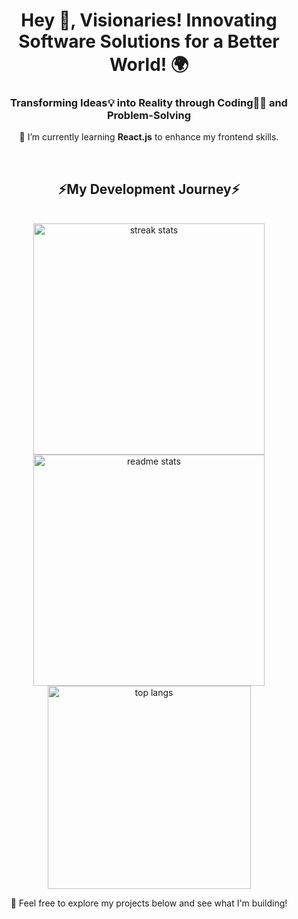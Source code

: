<h1 align="center">Hey 👋, Visionaries! Innovating Software Solutions for a Better World! 🌍</h1>
<h3 align="center">Transforming Ideas💡 into Reality through Coding👨‍💻 and Problem-Solving</h3>

<p align="center">🌱 I’m currently learning <b>React.js</b>  to enhance my frontend skills.</p>

<br/>
  <h2 align="center">⚡My Development Journey⚡</h2>
<br>

<div align=center>
  <img width=370 src="https://streak-stats.demolab.com/?user==c-hetha-n&count_private=true&theme=react&border_radius=10" alt="streak stats"/>
  <img width=370 src="https://github-readme-stats.vercel.app/api?username=c-hetha-n&show_icons=true&theme=react&rank_icon=github&border_radius=10" alt="readme stats" />
  <img width=325 align="center" src="https://github-readme-stats.vercel.app/api/top-langs/?username=c-hetha-n&hide=HTML&langs_count=8&layout=compact&theme=react&border_radius=10&size_weight=0.5&count_weight=0.5&exclude_repo=github-readme-stats" alt="top langs" />
</div>

<p align="center">🚀 Feel free to explore my projects below and see what I'm building!</p>
